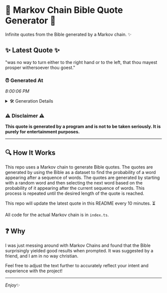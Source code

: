 # 📖 Markov Chain Bible Quote Generator 📖

Infinite quotes from the Bible generated by a Markov chain. ✨

## ✨ Latest Quote ✨
"was no way to turn either to the right hand or to the left, that thou mayest prosper withersoever thou goest."

### ⏰ Generated At
*8:00:06 PM*

<details>
    <summary>🛠️ Generation Details</summary>
    <p>
        <strong>🌱 Seed:</strong> was<br>
        <strong>🔄 Iterations:</strong> 20<br>
        <strong>📜 Context History:</strong><br>[ was ]: no<br>[ was, no ]: way<br>[ was, no, way ]: to<br>[ was, no, way, to ]: turn<br>[ was, no, way, to, turn ]: either<br>[ was, no, way, to, turn, either ]: to<br>[ no, way, to, turn, either, to ]: the<br>[ way, to, turn, either, to, the ]: right<br>[ to, turn, either, to, the, right ]: hand<br>[ turn, either, to, the, right, hand ]: or<br>[ either, to, the, right, hand, or ]: to<br>[ to, the, right, hand, or, to ]: the<br>[ the, right, hand, or, to, the ]: left,<br>[ right, hand, or, to, the, left, ]: that<br>[ hand, or, to, the, left,, that ]: thou<br>[ or, to, the, left,, that, thou ]: mayest<br>[ to, the, left,, that, thou, mayest ]: prosper<br>[ the, left,, that, thou, mayest, prosper ]: withersoever<br>[ left,, that, thou, mayest, prosper, withersoever ]: thou<br>[ that, thou, mayest, prosper, withersoever, thou ]: goest.<br>
    </p>
</details>

### ⚠️ Disclaimer ⚠️
**This quote is generated by a program and is not to be taken seriously. It is purely for entertainment purposes.**

---

## 🔍 How It Works

This repo uses a Markov chain to generate Bible quotes. The quotes are generated by using the Bible as a dataset to find the probability of a word appearing after a sequence of words. The quotes are generated by starting with a random word and then selecting the next word based on the probability of it appearing after the current sequence of words. This process is repeated until the desired length of the quote is reached.

This repo will update the latest quote in this README every 10 minutes. ⏳

All code for the actual Markov chain is in `index.ts`.

## ❓ Why

I was just messing around with Markov Chains and found that the Bible surprisingly yielded good results when prompted. 
It was suggested by a friend, and I am in no way christian.

Feel free to adjust the text further to accurately reflect your intent and experience with the project!

---

*Enjoy*✨
